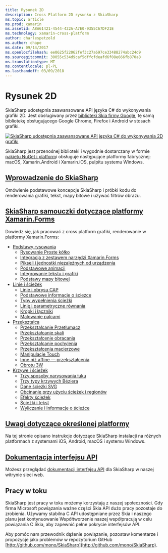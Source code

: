 ```yaml
---
title: Rysunek 2D
description: Cross Platform 2D rysunku z SkiaSharp
ms.topic: article
ms.prod: xamarin
ms.assetid: A8A61421-4544-422A-A7E0-9355C67DF21E
ms.technology: xamarin-cross-platform
author: charlespetzold
ms.author: chape
ms.date: 09/14/2017
ms.openlocfilehash: ee0625f22062fef3c27a697ce33488274abc24d9
ms.sourcegitcommit: 30055c534d9caf5dffcfdeafd6f08e666fb870a8
ms.translationtype: MT
ms.contentlocale: pl-PL
ms.lasthandoff: 03/09/2018
---
```

# <a name="2d-drawing"></a>Rysunek 2D

SkiaSharp udostępnia zaawansowane API języka C# do wykonywania grafiki 2D. Jest obsługiwany przez [biblioteki Skia firmy Google](http://skia.org), tę samą bibliotekę obsługującego Google Chrome, Firefox i Android w stosach grafiki.

[![](images/ide-sml.png "SkiaSharp udostępnia zaawansowane API języka C# do wykonywania 2D grafiki")](images/ide.png#lightbox)

SkiaSharp jest przenośnej biblioteki i wygodnie dostarczany w formie [pakietu NuGet i platform](https://www.nuget.org/packages/SkiaSharp)i obsługuje następujące platformy fabrycznej: macOS, Xamarin.Android i Xamarin.iOS, pulpitu systemu Windows.

## <a name="introduction-to-skiasharpgraphics-gamesskiasharpintroductionmd"></a>[Wprowadzenie do SkiaSharp](~/graphics-games/skiasharp/introduction.md)

Omówienie podstawowe koncepcje SkiaSharp i próbki kodu do renderowania grafiki, tekst, mapy bitowe i używać filtrów obrazu.

## <a name="skiasharp-tutorials-for-xamarinformsxamarin-formsuser-interfacegraphicsskiasharpindexmd"></a>[SkiaSharp samouczki dotyczące platformy Xamarin.Forms](~/xamarin-forms/user-interface/graphics/skiasharp/index.md)

Dowiedz się, jak pracować z cross platform grafiki, renderowanie w platformy Xamarin.Forms:

- [Podstawy rysowania](~/xamarin-forms/user-interface/graphics/skiasharp/basics/index.md)
  * [Rysowanie Proste kółko](~/xamarin-forms/user-interface/graphics/skiasharp/basics/circle.md)
  * [Integracja z zestawem narzędzi Xamarin.Forms](~/xamarin-forms/user-interface/graphics/skiasharp/basics/integration.md)
  * [Pikseli i jednostki niezależnych od urządzenia](~/xamarin-forms/user-interface/graphics/skiasharp/basics/pixels.md)
  * [Podstawowe animacji](~/xamarin-forms/user-interface/graphics/skiasharp/basics/animation.md)
  * [Integrowanie tekstu i grafiki](~/xamarin-forms/user-interface/graphics/skiasharp/basics/text.md)
  * [Podstawy mapy bitowej](~/xamarin-forms/user-interface/graphics/skiasharp/basics/bitmaps.md)
- [Linie i ścieżek](~/xamarin-forms/user-interface/graphics/skiasharp/paths/index.md)
  * [Linie i obrysu CAP](~/xamarin-forms/user-interface/graphics/skiasharp/paths/lines.md)
  * [Podstawowe informacje o ścieżce](~/xamarin-forms/user-interface/graphics/skiasharp/paths/paths.md)
  * [Typy wypełnienia ścieżki](~/xamarin-forms/user-interface/graphics/skiasharp/paths/fill-types.md)
  * [Linię i parametryczne równania](~/xamarin-forms/user-interface/graphics/skiasharp/paths/polylines.md)
  * [Kropki i łączniki](~/xamarin-forms/user-interface/graphics/skiasharp/paths/dots.md)
  * [Malowanie palcami](~/xamarin-forms/user-interface/graphics/skiasharp/paths/finger-paint.md)
- [Przekształca](~/xamarin-forms/user-interface/graphics/skiasharp/transforms/index.md)
  * [Przekształcanie Przetłumacz](~/xamarin-forms/user-interface/graphics/skiasharp/transforms/translate.md)
  * [Przekształcanie skali](~/xamarin-forms/user-interface/graphics/skiasharp/transforms/scale.md)
  * [Przekształcenie obracania](~/xamarin-forms/user-interface/graphics/skiasharp/transforms/rotate.md)
  * [Przekształcanie pochylenia](~/xamarin-forms/user-interface/graphics/skiasharp/transforms/skew.md)
  * [Przekształcenia macierzowe](~/xamarin-forms/user-interface/graphics/skiasharp/transforms/matrix.md)
  * [Manipulacje Touch](~/xamarin-forms/user-interface/graphics/skiasharp/transforms/touch.md)
  * [Inne niż affine — przekształcenia](~/xamarin-forms/user-interface/graphics/skiasharp/transforms/non-affine.md)
  * [Obrotu 3W](~/xamarin-forms/user-interface/graphics/skiasharp/transforms/3d-rotation.md)
- [Krzywe i ścieżek](~/xamarin-forms/user-interface/graphics/skiasharp/curves/index.md)
  * [Trzy sposoby narysowania łuku](~/xamarin-forms/user-interface/graphics/skiasharp/curves/arcs.md)
  * [Trzy typy krzywych Béziera](~/xamarin-forms/user-interface/graphics/skiasharp/curves/beziers.md)
  * [Dane ścieżki SVG](~/xamarin-forms/user-interface/graphics/skiasharp/curves/path-data.md)
  * [Obcinanie przy użyciu ścieżek i regionów](~/xamarin-forms/user-interface/graphics/skiasharp/curves/clipping.md)
  * [Efekty ścieżek](~/xamarin-forms/user-interface/graphics/skiasharp/curves/effects.md)
  * [Ścieżki i tekst](~/xamarin-forms/user-interface/graphics/skiasharp/curves/text-paths.md)
  * [Wyliczanie i informacje o ścieżce](~/xamarin-forms/user-interface/graphics/skiasharp/curves/information.md)

## <a name="platform-specific-notesgraphics-gamesskiasharpplatformmd"></a>[Uwagi dotyczące określonej platformy](~/graphics-games/skiasharp/platform.md)

Na tej stronie opisano instrukcje dotyczące SkiaSharp instalacji na różnych platformach z systemami iOS, Android, macOS i systemu Windows.

## <a name="api-documentationhttpsdeveloperxamarincomapinamespaceskiasharp"></a>[Dokumentacja interfejsu API](https://developer.xamarin.com/api/namespace/SkiaSharp/)

Możesz przeglądać [dokumentacji interfejsu API](https://developer.xamarin.com/api/namespace/SkiaSharp/) dla SkiaSharp w naszej witrynie sieci web.

## <a name="work-in-progress"></a>Pracy w toku

SkiaSharp jest pracy w toku możemy korzystają z naszej społeczności. Gdy firma Microsoft powiązania ważne części Skia API dużo pracy pozostaje do zrobienia. Używamy stabilna C API udostępniane przez Skia i naszego planu jest kontynuowanie Współtworzenie naszej współpracują w celu powiązania C Skia, aby zapewnić pełne pokrycie interfejsów API.

Aby pomóc nam przewodnik dążenie powiązanie, pozostaw komentarze i propozycje jako problemów w repozytorium GitHub [http://github.com/mono/SkiaSharp](http://github.com/mono/SkiaSharp).
